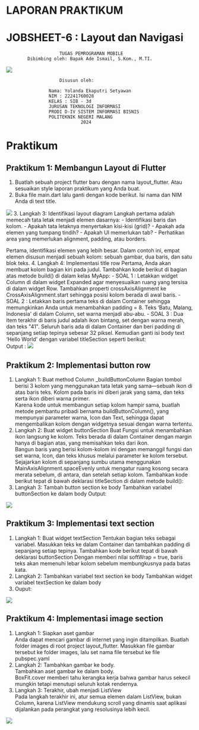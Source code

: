 #                   LAPORAN PRAKTIKUM
#           JOBSHEET-6 : Layout dan Navigasi
                        TUGAS PEMROGRAMAN MOBILE
            Dibimbing oleh: Bapak Ade Ismail, S.Kom., M.TI.
<img src="assets/POLINEMA-LOGO.png">

                        Disusun oleh: 

                    Nama: Yolanda Ekaputri Setyawan
                    NIM : 22241760028
                    KELAS : SIB - 3d
                    JURUSAN TEKNOLOGI INFORMASI
                    PRODI D-IV SISTEM INFORMASI BISNIS
                    POLITEKNIK NEGERI MALANG
                                2024

# Praktikum
## Praktikum 1: Membangun Layout di Flutter
1. Buatlah sebuah project flutter baru dengan nama layout_flutter. Atau sesuaikan style laporan praktikum yang Anda buat.
2. Buka file main.dart lalu ganti dengan kode berikut. Isi nama dan NIM Anda di text title.
<img src="assets/SS1.png">
3. Langkah 3: Identifikasi layout diagram
Langkah pertama adalah memecah tata letak menjadi elemen dasarnya:
    -  Identifikasi baris dan kolom.
    - Apakah tata letaknya menyertakan kisi-kisi (grid)?
    - Apakah ada elemen yang tumpang tindih?
    - Apakah UI memerlukan tab?
    - Perhatikan area yang memerlukan alignment, padding, atau borders.

   Pertama, identifikasi elemen yang lebih besar. Dalam contoh ini, empat elemen disusun menjadi sebuah kolom: sebuah gambar, dua baris, dan satu blok teks.
4. Langkah 4: Implementasi title row
Pertama, Anda akan membuat kolom bagian kiri pada judul. Tambahkan kode berikut di bagian atas metode build() di dalam kelas MyApp:
    -   SOAL 1 : Letakkan widget Column di dalam widget Expanded agar menyesuaikan ruang yang tersisa di dalam widget Row. Tambahkan properti crossAxisAlignment ke CrossAxisAlignment.start sehingga posisi kolom berada di awal baris.
    -  SOAL 2 : Letakkan baris pertama teks di dalam Container sehingga memungkinkan Anda untuk menambahkan padding = 8. Teks ‘Batu, Malang, Indonesia' di dalam Column, set warna menjadi abu-abu.
    - SOAL 3 :  Dua item terakhir di baris judul adalah ikon bintang, set dengan warna merah, dan teks "41". Seluruh baris ada di dalam Container dan beri padding di sepanjang setiap tepinya sebesar 32 piksel. Kemudian ganti isi body text ‘Hello World' dengan variabel titleSection seperti berikut:                                                                                          
Output : 
<img src="assets/SS2.png">

## Praktikum 2: Implementasi button row
1. Langkah 1: Buat method Column _buildButtonColumn
Bagian tombol berisi 3 kolom yang menggunakan tata letak yang sama—sebuah ikon di atas baris teks. Kolom pada baris ini diberi jarak yang sama, dan teks serta ikon diberi warna primer.                                                        
Karena kode untuk membangun setiap kolom hampir sama, buatlah metode pembantu pribadi bernama buildButtonColumn(), yang mempunyai parameter warna, Icon dan Text, sehingga dapat mengembalikan kolom dengan widgetnya sesuai dengan warna tertentu.
2. Langkah 2: Buat widget buttonSection
Buat Fungsi untuk menambahkan ikon langsung ke kolom. Teks berada di dalam Container dengan margin hanya di bagian atas, yang memisahkan teks dari ikon.                                    
Bangun baris yang berisi kolom-kolom ini dengan memanggil fungsi dan set warna, Icon, dan teks khusus melalui parameter ke kolom tersebut. Sejajarkan kolom di sepanjang sumbu utama menggunakan MainAxisAlignment.spaceEvenly untuk mengatur ruang kosong secara merata sebelum, di antara, dan setelah setiap kolom. Tambahkan kode berikut tepat di bawah deklarasi titleSection di dalam metode build():
3. Langkah 3: Tambah button section ke body
Tambahkan variabel buttonSection ke dalam body                                                                                                          Output:
<img src="assets/SS3.png">

## Praktikum 3: Implementasi text section
1. Langkah 1: Buat widget textSection
Tentukan bagian teks sebagai variabel. Masukkan teks ke dalam Container dan tambahkan padding di sepanjang setiap tepinya. Tambahkan kode berikut tepat di bawah deklarasi buttonSection
Dengan memberi nilai softWrap = true, baris teks akan memenuhi lebar kolom sebelum membungkusnya pada batas kata.
2. Langkah 2: Tambahkan variabel text section ke body
Tambahkan widget variabel textSection ke dalam body
3. Ouput:
<img src="assets/SS4.png">

## Praktikum 4: Implementasi image section
1. Langkah 1: Siapkan aset gambar                               
Anda dapat mencari gambar di internet yang ingin ditampilkan. Buatlah folder images di root project layout_flutter. Masukkan file gambar tersebut ke folder images, lalu set nama file tersebut ke file pubspec.yaml
2. Langkah 2: Tambahkan gambar ke body.                         
Tambahkan aset gambar ke dalam body.                                
BoxFit.cover memberi tahu kerangka kerja bahwa gambar harus sekecil mungkin tetapi menutupi seluruh kotak rendernya.
3. Langkah 3: Terakhir, ubah menjadi ListView                                                           
Pada langkah terakhir ini, atur semua elemen dalam ListView, bukan Column, karena ListView mendukung scroll yang dinamis saat aplikasi dijalankan pada perangkat yang resolusinya lebih kecil.
<img src="assets/SS6.png">

